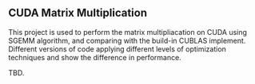 ## CUDA Matrix Multiplication

This project is used to perform the matrix multipliacation on CUDA using SGEMM algorithm, and comparing with the build-in CUBLAS implement. Different versions of code applying different levels of optimization techniques and show the difference in performance.

TBD.